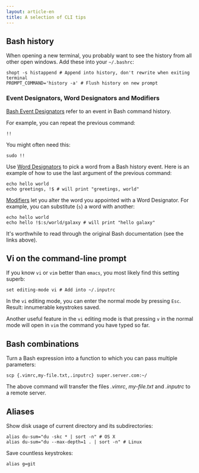 ```yaml
---
layout: article-en
title: A selection of CLI tips
---
```


## Bash history

When opening a new terminal, you probably want to see the history from all other
open windows. Add these into your `~/.bashrc`:

    shopt -s histappend # Append into history, don't rewrite when exiting terminal
    PROMPT_COMMAND='history -a' # Flush history on new prompt

### Event Designators, Word Designators and Modifiers

[Bash Event
Designators](http://www.gnu.org/software/bash/manual/html_node/Event-Designators.html#Event-Designators)
refer to an event in Bash command history.

For example, you can repeat the previous command:

    !!

You might often need this:

    sudo !!

Use [Word
Designators](http://www.gnu.org/software/bash/manual/html_node/Word-Designators.html#Word-Designators)
to pick a word from a Bash history event. Here is an example of how to use the
last argument of the previous command:

    echo hello world
    echo greetings, !$ # will print "greetings, world"

[Modifiers](http://www.gnu.org/software/bash/manual/html_node/Modifiers.html#Modifiers)
let you alter the word you appointed with a Word Designator. For example, you
can substitute (`s`) a word with another:

    echo hello world
    echo hello !$:s/world/galaxy # will print "hello galaxy"

It's worthwhile to read through the original Bash documentation (see the links
above).

## Vi on the command-line prompt

If you know `vi` or `vim` better than `emacs`, you most likely find this setting
superb:

    set editing-mode vi # Add into ~/.inputrc

In the `vi` editing mode, you can enter the normal mode by pressing `Esc`.
Result: innumerable keystrokes saved.

Another useful feature in the `vi` editing mode is that pressing `v` in the
normal mode will open in `vim` the command you have typed so far.

## Bash combinations

Turn a Bash expression into a function to which you can pass multiple
parameters:

    scp {.vimrc,my-file.txt,.inputrc} super.server.com:~/

The above command will transfer the files *.vimrc*, *my-file.txt* and *.inputrc*
to a remote server.

## Aliases

Show disk usage of current directory and its subdirectories:

    alias du-sum="du -skc * | sort -n" # OS X
    alias du-sum="du --max-depth=1 . | sort -n" # Linux

Save countless keystrokes:

    alias g=git
